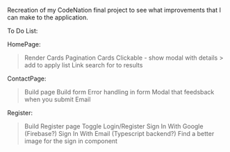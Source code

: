 Recreation of my CodeNation final project to see what improvements that I can make to the application.

To Do List:

HomePage:
> Render Cards
> Pagination
> Cards Clickable - show modal with details > add to apply list
> Link search for to results

ContactPage:
> Build page
> Build form
> Error handling in form
> Modal that feedsback when you submit Email

Register:
> Build Register page
> Toggle Login/Register
> Sign In With Google (Firebase?)
> Sign In With Email (Typescript backend?)
> Find a better image for the sign in component
